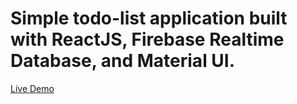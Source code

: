 <h1>Simple todo-list application built with ReactJS, Firebase Realtime Database, and Material UI.</h1>

[Live Demo](https://samuli-n.github.io/react-todolist/)
